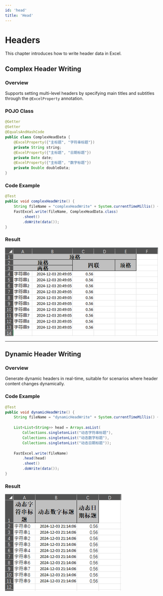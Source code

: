 ```yaml
---
id: 'head'
title: 'Head'
---
```


# Headers

This chapter introduces how to write header data in Excel.

## Complex Header Writing

### Overview

Supports setting multi-level headers by specifying main titles and subtitles through the `@ExcelProperty` annotation.

### POJO Class

```java
@Getter
@Setter
@EqualsAndHashCode
public class ComplexHeadData {
    @ExcelProperty({"主标题", "字符串标题"})
    private String string;
    @ExcelProperty({"主标题", "日期标题"})
    private Date date;
    @ExcelProperty({"主标题", "数字标题"})
    private Double doubleData;
}
```

### Code Example

```java
@Test
public void complexHeadWrite() {
    String fileName = "complexHeadWrite" + System.currentTimeMillis() + ".xlsx";
    FastExcel.write(fileName, ComplexHeadData.class)
        .sheet()
        .doWrite(data());
}
```

### Result

![img](/img/docs/write/complexHeadWrite.png)

---

## Dynamic Header Writing

### Overview

Generate dynamic headers in real-time, suitable for scenarios where header content changes dynamically.

### Code Example

```java
@Test
public void dynamicHeadWrite() {
    String fileName = "dynamicHeadWrite" + System.currentTimeMillis() + ".xlsx";

    List<List<String>> head = Arrays.asList(
        Collections.singletonList("动态字符串标题"),
        Collections.singletonList("动态数字标题"),
        Collections.singletonList("动态日期标题"));

    FastExcel.write(fileName)
        .head(head)
        .sheet()
        .doWrite(data());
}
```

### Result

![img](/img/docs/write/dynamicHeadWrite.png)
